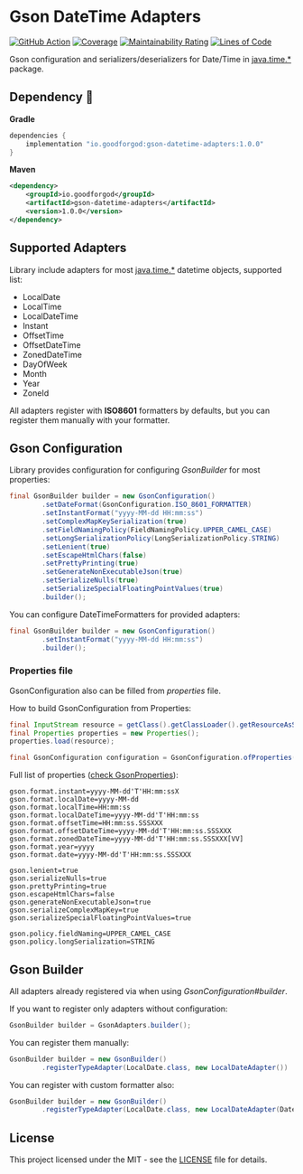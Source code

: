 # Gson DateTime Adapters

[![GitHub Action](https://github.com/goodforgod/gson-datetime-adapters/workflows/Java%20CI/badge.svg)](https://github.com/GoodforGod/gson-datetime-adapters/actions?query=workflow%3A%22Java+CI%22)
[![Coverage](https://sonarcloud.io/api/project_badges/measure?project=GoodforGod_gson-datetime-adapters&metric=coverage)](https://sonarcloud.io/dashboard?id=GoodforGod_gson-datetime-adapters)
[![Maintainability Rating](https://sonarcloud.io/api/project_badges/measure?project=GoodforGod_gson-datetime-adapters&metric=sqale_rating)](https://sonarcloud.io/dashboard?id=GoodforGod_gson-datetime-adapters)
[![Lines of Code](https://sonarcloud.io/api/project_badges/measure?project=GoodforGod_gson-datetime-adapters&metric=ncloc)](https://sonarcloud.io/dashboard?id=GoodforGod_gson-datetime-adapters)

Gson configuration and serializers/deserializers for Date/Time in [java.time.*](https://docs.oracle.com/en/java/javase/11/docs/api/java.base/java/time/package-summary.html) package.

## Dependency :rocket:
**Gradle**
```groovy
dependencies {
    implementation "io.goodforgod:gson-datetime-adapters:1.0.0"
}
```

**Maven**
```xml
<dependency>
    <groupId>io.goodforgod</groupId>
    <artifactId>gson-datetime-adapters</artifactId>
    <version>1.0.0</version>
</dependency>
```

## Supported Adapters

Library include adapters for most [java.time.*](https://docs.oracle.com/en/java/javase/11/docs/api/java.base/java/time/package-summary.html)
datetime objects, supported list:
- LocalDate
- LocalTime
- LocalDateTime
- Instant
- OffsetTime
- OffsetDateTime
- ZonedDateTime
- DayOfWeek
- Month
- Year
- ZoneId

All adapters register with **ISO8601** formatters by defaults, but you can register them manually with your formatter.

## Gson Configuration

Library provides configuration for configuring *GsonBuilder* for most properties:

```java
final GsonBuilder builder = new GsonConfiguration()
        .setDateFormat(GsonConfiguration.ISO_8601_FORMATTER)
        .setInstantFormat("yyyy-MM-dd HH:mm:ss")
        .setComplexMapKeySerialization(true)
        .setFieldNamingPolicy(FieldNamingPolicy.UPPER_CAMEL_CASE)
        .setLongSerializationPolicy(LongSerializationPolicy.STRING)
        .setLenient(true)
        .setEscapeHtmlChars(false)
        .setPrettyPrinting(true)
        .setGenerateNonExecutableJson(true)
        .setSerializeNulls(true)
        .setSerializeSpecialFloatingPointValues(true)
        .builder();
```

You can configure DateTimeFormatters for provided adapters:
```java
final GsonBuilder builder = new GsonConfiguration()
        .setInstantFormat("yyyy-MM-dd HH:mm:ss")
        .builder();
```

### Properties file

GsonConfiguration also can be filled from *properties* file.

How to build GsonConfiguration from Properties:
```java
final InputStream resource = getClass().getClassLoader().getResourceAsStream("gson.properties");
final Properties properties = new Properties();
properties.load(resource);

final GsonConfiguration configuration = GsonConfiguration.ofProperties(properties);
```

Full list of properties ([check GsonProperties](https://github.com/GoodforGod/gson-datetime-adapters/blob/master/src/main/java/io/gson/adapters/config/GsonProperties.java)):
```properties
gson.format.instant=yyyy-MM-dd'T'HH:mm:ssX
gson.format.localDate=yyyy-MM-dd
gson.format.localTime=HH:mm:ss
gson.format.localDateTime=yyyy-MM-dd'T'HH:mm:ss
gson.format.offsetTime=HH:mm:ss.SSSXXX
gson.format.offsetDateTime=yyyy-MM-dd'T'HH:mm:ss.SSSXXX
gson.format.zonedDateTime=yyyy-MM-dd'T'HH:mm:ss.SSSXXX[VV]
gson.format.year=yyyy
gson.format.date=yyyy-MM-dd'T'HH:mm:ss.SSSXXX

gson.lenient=true
gson.serializeNulls=true
gson.prettyPrinting=true
gson.escapeHtmlChars=false
gson.generateNonExecutableJson=true
gson.serializeComplexMapKey=true
gson.serializeSpecialFloatingPointValues=true

gson.policy.fieldNaming=UPPER_CAMEL_CASE
gson.policy.longSerialization=STRING
```

## Gson Builder

All adapters already registered via when using *GsonConfiguration#builder*.

If you want to register only adapters without configuration:

```java
GsonBuilder builder = GsonAdapters.builder();
```

You can register them manually:
```java
GsonBuilder builder = new GsonBuilder()
        .registerTypeAdapter(LocalDate.class, new LocalDateAdapter())
```

You can register with custom formatter also:
```java
GsonBuilder builder = new GsonBuilder()
        .registerTypeAdapter(LocalDate.class, new LocalDateAdapter(DateTimeFormatter.ISO_LOCAL_DATE))
```

## License

This project licensed under the MIT - see the [LICENSE](LICENSE) file for details.
